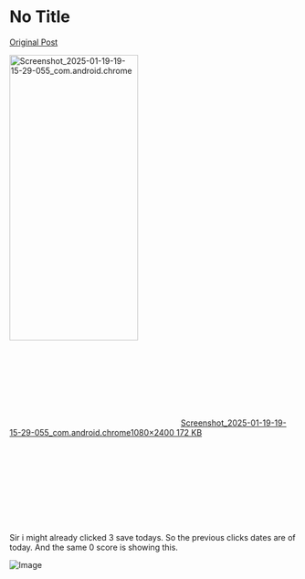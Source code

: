 # No Title

[Original Post](https://discourse.onlinedegree.iitm.ac.in/t/161083/69)

<p><div class="lightbox-wrapper"><a class="lightbox" href="https://europe1.discourse-cdn.com/flex013/uploads/iitm/original/3X/9/5/954ce1ef1cc6d0d6de0f540ac0215c8b45099527.jpeg" data-download-href="/uploads/short-url/liLRwbkBq2TkIhmoji6y3X7Khan.jpeg?dl=1" title="Screenshot_2025-01-19-19-15-29-055_com.android.chrome" rel="noopener nofollow ugc"><img src="https://europe1.discourse-cdn.com/flex013/uploads/iitm/optimized/3X/9/5/954ce1ef1cc6d0d6de0f540ac0215c8b45099527_2_225x500.jpeg" alt="Screenshot_2025-01-19-19-15-29-055_com.android.chrome" data-base62-sha1="liLRwbkBq2TkIhmoji6y3X7Khan" width="225" height="500" srcset="https://europe1.discourse-cdn.com/flex013/uploads/iitm/optimized/3X/9/5/954ce1ef1cc6d0d6de0f540ac0215c8b45099527_2_225x500.jpeg, https://europe1.discourse-cdn.com/flex013/uploads/iitm/optimized/3X/9/5/954ce1ef1cc6d0d6de0f540ac0215c8b45099527_2_337x750.jpeg 1.5x, https://europe1.discourse-cdn.com/flex013/uploads/iitm/optimized/3X/9/5/954ce1ef1cc6d0d6de0f540ac0215c8b45099527_2_450x1000.jpeg 2x" data-dominant-color="233636"><div class="meta"><svg class="fa d-icon d-icon-far-image svg-icon" aria-hidden="true"><use href="#far-image"></use></svg><span class="filename">Screenshot_2025-01-19-19-15-29-055_com.android.chrome</span><span class="informations">1080×2400 172 KB</span><svg class="fa d-icon d-icon-discourse-expand svg-icon" aria-hidden="true"><use href="#discourse-expand"></use></svg></div></a></div><br>
Sir i might already clicked 3 save todays. So the previous clicks dates are of today. And the same 0 score is showing this.</p>

![Image](https://europe1.discourse-cdn.com/flex013/uploads/iitm/optimized/3X/9/5/954ce1ef1cc6d0d6de0f540ac0215c8b45099527_2_225x500.jpeg)